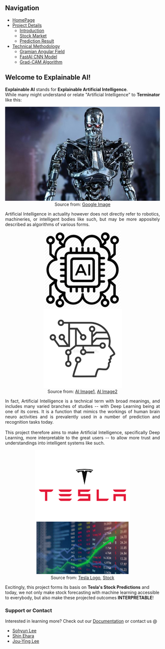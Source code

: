## Navigation 
- <a href = "https://connielee99.github.io/Explainable-AI-in-Finance">HomePage</a>
- <a href = "https://connielee99.github.io/Explainable-AI-in-Finance/abstract">Project Details</a>
  - <a href = "https://connielee99.github.io/Explainable-AI-in-Finance/introduction">Introduction</a>
  - <a href = "https://connielee99.github.io/Explainable-AI-in-Finance/stockmarket">Stock Market</a>
  - <a href = "https://connielee99.github.io/Explainable-AI-in-Finance/result">Prediction Result</a>
- <a href = "https://connielee99.github.io/Explainable-AI-in-Finance/methodology">Technical Methodology</a>
	- <a href = "https://connielee99.github.io/Explainable-AI-in-Finance/gaf">Gramian Angular Field</a> 
	- <a href = "https://connielee99.github.io/Explainable-AI-in-Finance/fastai">FastAI CNN Model</a>
	- <a href = "https://connielee99.github.io/Explainable-AI-in-Finance/gradcam">Grad-CAM Algorithm</a>

## Welcome to Explainable AI!

<p align="justify">
  <b>Explainable AI</b> stands for <b>Explainable Artificial Intelligence</b>.<br>
While many might understand or relate "Artificial Intelligence" to <b>Terminator</b> like this:</p>

<p align="center"> 
  <img src="img/terminator.jpg" alt="terminator">
  <br>Source from: <a href="https://shkspr.mobi/blog/wp-content/uploads/2018/07/The-Terminator-is-a-terrifying-metal-skeleton-with-glowing-red-eyes.jpg">Google Image</a>
</p>

<p align="justify">
Artificial Intelligence in actuality however does not directly refer to robotics, machineries, or intelligent bodies like such, but may be more appositely described as algorithms of various forms. </p>
<p align="center">
  <img src="img/ai1.png" alt="ai1" width=250> <img src="img/ai2.jpg" alt="ai2" width=255><br>Source from: <a href="https://cdn0.iconfinder.com/data/icons/artificial-intelligence-1-6/66/59-512.png">AI Image1</a>,  <a href="https://previews.123rf.com/images/trueffelpix/trueffelpix2005/trueffelpix200500013/148138163-ai-with-digital-brain-is-learning-processing-big-data-artificial-intelligence-automation-and-interne.jpg">AI Image2</a>
  </p>
  
<p align="justify">
In fact, Artificial Intelligence is a technical term with broad meanings, and includes many varied branches of studies -- with Deep Learning being at one of its cores. It is a function that mimics the workings of human brain neuro activities and is prevalently used in a number of prediction and recognition tasks today. <br><br>
This project therefore aims to make Artificial Intelligence, specifically Deep Learning, more interpretable to the great users -- to allow more trust and understandings into intelligent systems like such.
	<p align="center">
  <img src="img/tesla.png" alt="teslalogo" width=310>    <img src="img/stock.jpg" alt="stock" width=300><br>Source from: <a href="https://www.google.com/url?sa=i&url=https%3A%2F%2Fwww.creativebloq.com%2Fnews%2Ftesla-logo-twitter&psig=AOvVaw0tbMdvS7KV8tn7e5RDWRNK&ust=1613293717022000&source=images&cd=vfe&ved=0CAIQjRxqFwoTCKCq1MnB5u4CFQAAAAAdAAAAABAD">Tesla Logo</a>,  <a href="https://www.google.com/url?sa=i&url=https%3A%2F%2Fwww.dsjournal.com%2F2020%2F08%2F02%2Fdefense-and-aerospace-companies-report-2020-q2-earnings%2F&psig=AOvVaw175nH848EEn-N21O2ZTE08&ust=1613293581122000&source=images&cd=vfe&ved=0CAIQjRxqFwoTCIjZ49b_5u4CFQAAAAAdAAAAABAD">Stock</a>
  </p>
Excitingly, this project forms its basis on <b>Tesla's Stock Predictions</b> and today, we not only make stock forecasting with machine learning accessible to everybody, but also make these projected outcomes <b>INTERPRETABLE</b>!</p>

### Support or Contact

Interested in learning more? Check out our [Documentation](https://github.com/leeso1718/StockMarket_explainableAI) or contact us @
- [Sohyun Lee](mailto:sol107@ucsd.edu)
- [Shin Ehara](mailto:sehara@ucsd.edu)
- [Jou-Ying Lee](mailto:jol067@ucsd.edu)

